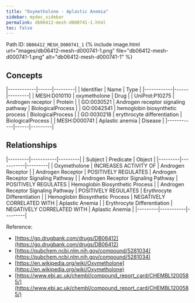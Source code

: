 ```yaml
---
title: "Oxymetholone - Aplastic Anemia"
sidebar: mydoc_sidebar
permalink: db06412-mesh-d000741-1.html
toc: false 
---
```



Path ID: `DB06412_MESH_D000741_1`
{% include image.html url="images/db06412-mesh-d000741-1.png" file="db06412-mesh-d000741-1.png" alt="db06412-mesh-d000741-1" %}

## Concepts

|------------|------|---------|
| Identifier | Name | Type    |
|------------|------|---------|
| MESH:D010110 | oxymetholone | Drug |
| UniProt:P10275 | Androgen receptor | Protein |
| GO:0030521 | Androgen receptor signaling pathway | BiologicalProcess |
| GO:0042541 | hemoglobin biosynthetic process | BiologicalProcess |
| GO:0030218 | erythrocyte differentiation | BiologicalProcess |
| MESH:D000741 | Aplastic anemia | Disease |
|------------|------|---------|

## Relationships

|---------|-----------|---------|
| Subject | Predicate | Object  |
|---------|-----------|---------|
| Oxymetholone | INCREASES ACTIVITY OF | Androgen Receptor |
| Androgen Receptor | POSITIVELY REGULATES | Androgen Receptor Signaling Pathway |
| Androgen Receptor Signaling Pathway | POSITIVELY REGULATES | Hemoglobin Biosynthetic Process |
| Androgen Receptor Signaling Pathway | POSITIVELY REGULATES | Erythrocyte Differentiation |
| Hemoglobin Biosynthetic Process | NEGATIVELY CORRELATED WITH | Aplastic Anemia |
| Erythrocyte Differentiation | NEGATIVELY CORRELATED WITH | Aplastic Anemia |
|---------|-----------|---------|

Reference: 
  - [https://go.drugbank.com/drugs/DB06412](https://go.drugbank.com/drugs/DB06412)
  - [https://pubchem.ncbi.nlm.nih.gov/compound/5281034](https://pubchem.ncbi.nlm.nih.gov/compound/5281034)
  - [https://en.wikipedia.org/wiki/Oxymetholone](https://en.wikipedia.org/wiki/Oxymetholone)
  - [https://www.ebi.ac.uk/chembl/compound_report_card/CHEMBL1200585/](https://www.ebi.ac.uk/chembl/compound_report_card/CHEMBL1200585/)
